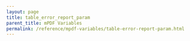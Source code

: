 ```yaml
---
layout: page
title: table_error_report_param
parent_title: mPDF Variables
permalink: /reference/mpdf-variables/table-error-report-param.html
---
```


<div id="bpmbook" class="bpmbook" style="direction:ltr;">

